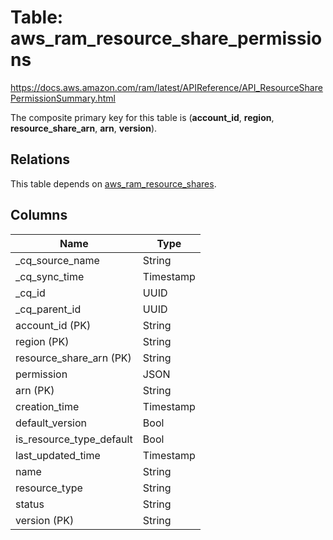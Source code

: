 # Table: aws_ram_resource_share_permissions

https://docs.aws.amazon.com/ram/latest/APIReference/API_ResourceSharePermissionSummary.html

The composite primary key for this table is (**account_id**, **region**, **resource_share_arn**, **arn**, **version**).

## Relations

This table depends on [aws_ram_resource_shares](aws_ram_resource_shares).

## Columns

| Name          | Type          |
| ------------- | ------------- |
|_cq_source_name|String|
|_cq_sync_time|Timestamp|
|_cq_id|UUID|
|_cq_parent_id|UUID|
|account_id (PK)|String|
|region (PK)|String|
|resource_share_arn (PK)|String|
|permission|JSON|
|arn (PK)|String|
|creation_time|Timestamp|
|default_version|Bool|
|is_resource_type_default|Bool|
|last_updated_time|Timestamp|
|name|String|
|resource_type|String|
|status|String|
|version (PK)|String|